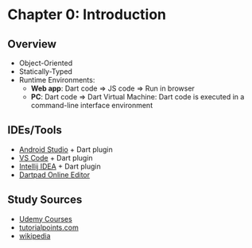 # Chapter 0: Introduction

## Overview
* Object-Oriented
* Statically-Typed
* Runtime Environments:
  * **Web app**: Dart code => JS code => Run in browser
  * **PC**:      Dart code => Dart Virtual Machine: Dart code is executed in a command-line interface environment

## IDEs/Tools
* [Android Studio](https://developer.android.com/studio) + Dart plugin
* [VS Code](https://code.visualstudio.com/) + Dart plugin
* [Intellij IDEA](https://www.jetbrains.com/idea/download/#section=windows) + Dart plugin
* [Dartpad Online Editor](https://dartpad.dartlang.org/)

## Study Sources
* [Udemy Courses](https://drive.google.com/drive/folders/1w_MiSpxpt_nb4kl6A3-x3vwPT9vwNCzQ)
* [tutorialpoints.com](https://www.tutorialspoint.com/dart_programming)
* [wikipedia](https://en.wikipedia.org/wiki/Dart_(programming_language))
